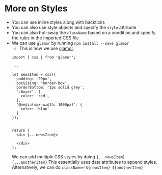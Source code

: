 # More on Styles

- You can use inline styles along with backticks
- You can also use style objects and specify the `style` attribute
- You can also hot-swap the `className` based on a condition and specify the rules in the imported CSS file
- We can use `glamor` by running `npm install --save glamor`
  - This is how we use [glamor](https://github.com/threepointone/glamor):
  ```
  import { css } from 'glamor';
  
  ...
  
  let newsItem = css({
    padding: '20px',
    boxSizing: 'border-box',
    borderBottom: '1px solid grey',
    ':hover': {
      color: 'red',
    },
    '@media(max-width: 1000px)': {
      color: 'blue'
    }
  });


  return (
    <div {...newsItem}>
      ...
    </div>
  );
  ```
  We can add multiple CSS styles by doing `{...newsItem} {...anotherItem}`
  This essentially uses data attributes to append styles.
  Alternatively, we can do `className='${newsItem} ${anotherItem}'`
  